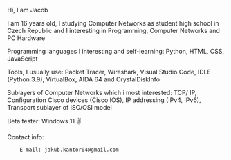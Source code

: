   
Hi, I am Jacob

I am 16 years old, I studying Computer Networks as student high school in Czech Republic and I interesting in Programming, Computer Networks and PC Hardware 

Programming languages I interesting and self-learning: Python, HTML, CSS, JavaScript

Tools, I usually use: Packet Tracer, Wireshark, Visual Studio Code, IDLE (Python 3.9), VirtualBox, AIDA 64 and CrystalDiskInfo

Sublayers of Computer Networks which i most interested: TCP/ IP, Configuration Cisco devices (Cisco IOS), IP addressing (IPv4, IPv6), Transport sublayer of ISO/OSI model

Beta tester: Windows 11 ✌️

Contact info: 

        E-mail: jakub.kantor04@gmail.com
